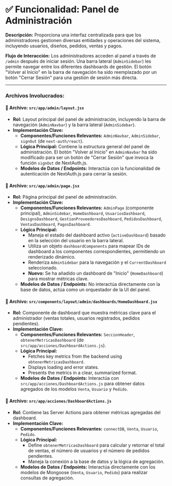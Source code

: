# ✅ Funcionalidad: Panel de Administración

**Descripción:** Proporciona una interfaz centralizada para que los administradores gestionen diversas entidades y operaciones del sistema, incluyendo usuarios, diseños, pedidos, ventas y pagos.

**Flujo de Interacción:** Los administradores acceden al panel a través de `/admin` después de iniciar sesión. Una barra lateral (`AdminSidebar`) les permite navegar entre los diferentes dashboards de gestión. El botón "Volver al Inicio" en la barra de navegación ha sido reemplazado por un botón "Cerrar Sesión" para una gestión de sesión más directa.

---

### Archivos Involucrados:

#### 📄 **Archivo:** `src/app/admin/layout.jsx`
* **Rol:** Layout principal del panel de administración, incluyendo la barra de navegación (`AdminNavbar`) y la barra lateral (`AdminSidebar`).
* **Implementación Clave:**
    * **Componentes/Funciones Relevantes:** `AdminNavbar`, `AdminSidebar`, `signOut` (de `next-auth/react`).
    * **Lógica Principal:** Contiene la estructura general del panel de administración. El botón "Volver al Inicio" en `AdminNavbar` ha sido modificado para ser un botón de "Cerrar Sesión" que invoca la función `signOut` de NextAuth.js.
    * **Modelos de Datos / Endpoints:** Interactúa con la funcionalidad de autenticación de NextAuth.js para cerrar la sesión.

#### 📄 **Archivo:** `src/app/admin/page.jsx`
* **Rol:** Página principal del panel de administración.
* **Implementación Clave:**
    * **Componentes/Funciones Relevantes:** `AdminPage` (componente principal), `AdminSidebar`, `HomeDashboard`, `UsuariosDashboard`, `DesignsDashboard`, `GestionProveedoresDashboard`, `PedidosDashboard`, `VentasDashboard`, `PagosDashboard`.
    * **Lógica Principal:**
        *   Maneja el estado del dashboard activo (`activeDashboard`) basado en la selección del usuario en la barra lateral.
        *   Utiliza un objeto `dashboardComponents` para mapear IDs de dashboard a los componentes correspondientes, permitiendo un renderizado dinámico.
        *   Renderiza `AdminSidebar` para la navegación y el `CurrentDashboard` seleccionado.
        *   **Nuevo:** Se ha añadido un dashboard de "Inicio" (`HomeDashboard`) para mostrar métricas clave.
    * **Modelos de Datos / Endpoints:** No interactúa directamente con la base de datos, actúa como un orquestador de la UI del panel.

#### 📄 **Archivo:** `src/components/layout/admin/dashboards/HomeDashboard.jsx`
* **Rol:** Componente de dashboard que muestra métricas clave para el administrador (ventas totales, usuarios registrados, pedidos pendientes).
* **Implementación Clave:**
    * **Componentes/Funciones Relevantes:** `SeccionHeader`, `obtenerMetricasDashboard` (de `src/app/acciones/DashboardActions.js`).
    * **Lógica Principal:**
        *   Fetches key metrics from the backend using `obtenerMetricasDashboard`.
        *   Displays loading and error states.
        *   Presents the metrics in a clear, summarized format.
    * **Modelos de Datos / Endpoints:** Interactúa con `src/app/acciones/DashboardActions.js` para obtener datos agregados de los modelos `Venta`, `Usuario` y `Pedido`.

#### 📄 **Archivo:** `src/app/acciones/DashboardActions.js`
* **Rol:** Contiene las Server Actions para obtener métricas agregadas del dashboard.
* **Implementación Clave:**
    * **Componentes/Funciones Relevantes:** `connectDB`, `Venta`, `Usuario`, `Pedido`.
    * **Lógica Principal:**
        *   Define `obtenerMetricasDashboard` para calcular y retornar el total de ventas, el número de usuarios y el número de pedidos pendientes.
        *   Maneja la conexión a la base de datos y la lógica de agregación.
    * **Modelos de Datos / Endpoints:** Interactúa directamente con los modelos de Mongoose (`Venta`, `Usuario`, `Pedido`) para realizar consultas de agregación.
